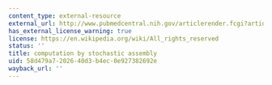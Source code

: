 ```yaml
---
content_type: external-resource
external_url: http://www.pubmedcentral.nih.gov/articlerender.fcgi?artid=129313
has_external_license_warning: true
license: https://en.wikipedia.org/wiki/All_rights_reserved
status: ''
title: computation by stochastic assembly
uid: 58d479a7-2026-40d3-b4ec-0e927382692e
wayback_url: ''
---
```

